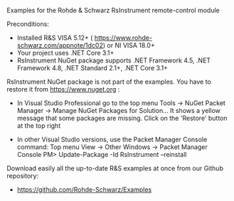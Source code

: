 Examples for the Rohde & Schwarz RsInstrument remote-control module

Preconditions:
- Installed R&S VISA 5.12+ ( https://www.rohde-schwarz.com/appnote/1dc02) or NI VISA 18.0+
- Your project uses .NET Core 3.1+
- RsInstrument NuGet package supports .NET Framework 4.5, .NET Framework 4.8, .NET Standard 2.1+, .NET Core 3.1+

RsInstrument NuGet package is not part of the examples. You have to restore it from https://www.nuget.org :
- In Visual Studio Professional go to the top menu Tools -> NuGet Packet Manager -> Manage NuGet Packages for Solution...
    It shows a yellow message that some packages are missing. Click on the 'Restore' button at the top right
	
- In other Visual Studio versions, use the Packet Manager Console command: Top menu View -> Other Windows -> Packet Manager Console
	PM> Update-Package -Id RsInstrument –reinstall
	
Download easily all the up-to-date R&S examples at once from our Github repository:
- https://github.com/Rohde-Schwarz/Examples